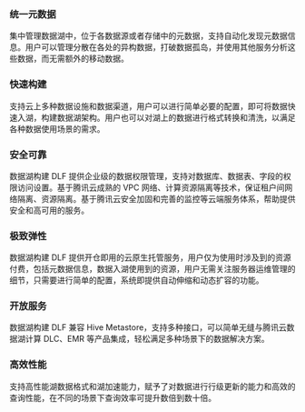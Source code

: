 ### 统一元数据
集中管理数据湖中，位于各数据源或者存储中的元数据，支持自动化发现元数据信息。用户可以管理分散在各处的异构数据，打破数据孤岛，并使用其他服务分析这些数据，而无需额外的移动数据。

### 快速构建
支持云上多种数据设施和数据渠道，用户可以进行简单必要的配置，即可将数据快速入湖，构建数据湖架构。用户也可以对湖上的数据进行格式转换和清洗，以满足各种数据使用场景的需求。

### 安全可靠
数据湖构建 DLF 提供企业级的数据权限管理，支持对数据库、数据表、字段的权限访问设置。基于腾讯云成熟的 VPC 网络、计算资源隔离等技术，保证租户间网络隔离、资源隔离。基于腾讯云安全加固和完善的监控等云端服务体系，帮助提供安全和高可用的服务。

### 极致弹性
数据湖构建 DLF 提供开仓即用的云原生托管服务，用户仅为使用时涉及到的资源付费，包括元数据信息，数据入湖使用到的资源，用户无需关注服务器运维管理的细节，只需要进行简单的配置，系统即提供自动伸缩和动态扩容的功能。

### 开放服务
数据湖构建 DLF 兼容 Hive Metastore，支持多种接口，可以简单无缝与腾讯云数据湖计算 DLC、EMR 等产品集成，轻松满足多种场景下的数据解决方案。

### 高效性能
支持高性能湖数据格式和湖加速能力，赋予了对数据进行行级更新的能力和高效的查询性能，在不同的场景下查询效率可提升数倍到数十倍。
